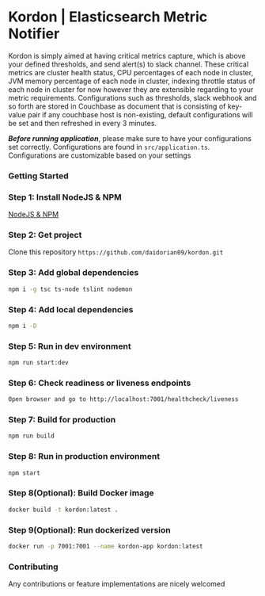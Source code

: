 # Kordon | Elasticsearch Metric Notifier
Kordon is simply aimed at having critical metrics capture, which is above your defined thresholds, and send alert(s) to slack channel. These critical metrics are cluster health status, CPU percentages of each node in cluster, JVM memory percentage of each node in cluster, indexing throttle status of each node in cluster for now however they are extensible regarding to your metric requirements. Configurations such as thresholds, slack webhook and so forth are stored in Couchbase as document that is consisting of key-value pair if any couchbase host is non-existing, default configurations will be set and then refreshed in every 3 minutes.

***Before running application***, please make sure to have your configurations set correctly. Configurations are found in ```src/application.ts```. Configurations are customizable based on your settings

### Getting Started

### Step 1: Install NodeJS & NPM

[NodeJS & NPM](https://nodejs.org/en/download/)

### Step 2: Get project

Clone this repository 
```https://github.com/daidorian09/kordon.git```

### Step 3: Add global dependencies

```bash
npm i -g tsc ts-node tslint nodemon
```

### Step 4: Add local dependencies

```bash
npm i -D
```

### Step 5: Run in dev environment

```bash
npm run start:dev
```

### Step 6: Check readiness or liveness endpoints

```bash
Open browser and go to http://localhost:7001/healthcheck/liveness
```

### Step 7: Build for production

```bash
npm run build
```

### Step 8: Run in production environment

```bash
npm start
```

### Step 8(Optional): Build Docker image

```bash
docker build -t kordon:latest .
```

### Step 9(Optional): Run dockerized version

```bash
docker run -p 7001:7001 --name kordon-app kordon:latest
```


### Contributing
Any contributions or feature implementations are nicely welcomed
